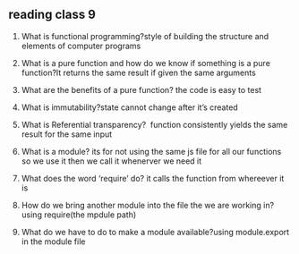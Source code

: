 ## reading class 9
1. What is functional programming?style of building the structure and elements of computer programs 
2. What is a pure function and how do we know if something is a pure function?It returns the same result if given the same arguments
3. What are the benefits of a pure function? the code is easy to test 
4. What is immutability?state cannot change after it’s created
5. What is Referential transparency?  function consistently yields the same result for the same input




1. What is a module? its for not using the same js file for all our functions so we use it then we call it whenerver we need it 
2. What does the word ‘require’ do? it calls the function from whereever it is
3. How do we bring another module into the file the we are working in?  using require(the mpdule path)
4. What do we have to do to make a module available?using module.export in the module file 





